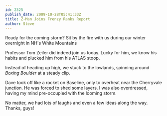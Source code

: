 ```yaml
---
id: 2325
publish_date: 2009-10-28T05:41:33Z
title: Z-Man Joins Frenzy Ranks Report
author: Steve
---
```

  
Ready for the coming storm? Sit by the fire with us during our winter overnight in NH's White Mountains

Professor Tom Zeiler did indeed join us today. Lucky for him, we know his habits and plucked him from his ATLAS stoop.

Instead of heading up high, we stuck to the lowlands, spinning around _Boxing Boulder_ at a steady clip.

Dave took off like a rocket on Baseline, only to overheat near the Cherryvale junction. He was forced to shed some layers. I was also overdressed, having my mind pre-occupied with the looming storm.

No matter, we had lots of laughs and even a few ideas along the way. Thanks, guys!